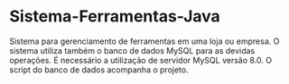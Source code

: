 # Sistema-Ferramentas-Java
Sistema para gerenciamento de ferramentas em uma loja ou empresa.
O sistema utiliza também o banco de dados MySQL para as devidas operações.
É necessário a utilização de servidor MySQL versão 8.0.
O script do banco de dados acompanha o projeto.
